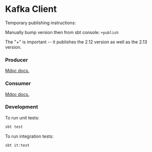 Kafka Client
=====

Temporary publishing instructions:

Manually bump version then from sbt console:
`+publish`

The "+" is important -- it publishes the 2.12 version as well as the 2.13 version.


### Producer
[Mdoc docs.](./client/Producer.md)

### Consumer
[Mdoc docs.](./client/Consumer.md)

### Development

To run unit tests:

```bash
sbt test
```

To run integration tests:

```bash
sbt it:test
```
